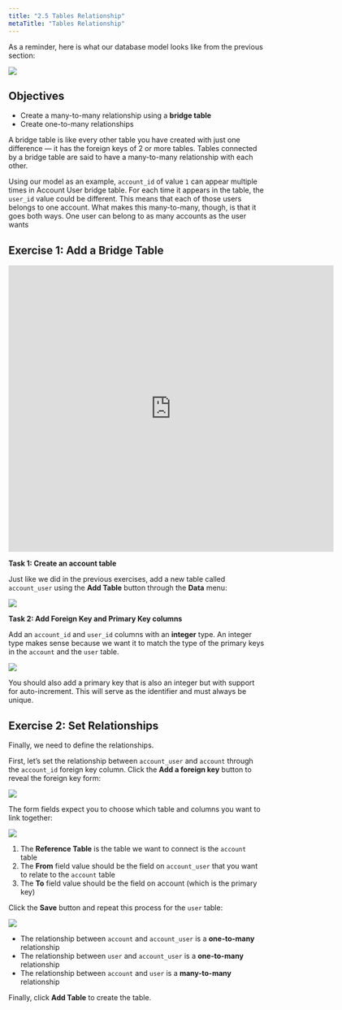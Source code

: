 ```yaml
---
title: "2.5 Tables Relationship"
metaTitle: "Tables Relationship"
---
```


As a reminder, here is what our database model looks like from the previous section:


![](https://paper-attachments.dropbox.com/s_3E94B2190A3BA2162BF331F8D8186E27E1E0F950AC3E66A083E4530ED6CD7B12_1580408137588_hasura-auth-perm-6.png)



## Objectives


- Create a many-to-many relationship using a **bridge table**
- Create one-to-many relationships

A bridge table is like every other table you have created with just one difference — it has the foreign keys of 2 or more tables. Tables connected by a bridge table are said to have a many-to-many relationship with each other.

Using our model as an example, `account_id` of value `1` can appear multiple times in Account User bridge table. For each time it appears in the table, the `user_id` value could be different. This means that each of those users belongs to one account. What makes this many-to-many, though, is that it goes both ways. One user can belong to as many accounts as the user wants

## Exercise 1: Add a Bridge Table

<iframe src="https://player.vimeo.com/video/389833187" width="640" height="564" frameborder="0" allow="autoplay; fullscreen" allowfullscreen></iframe>

**Task 1: Create an account table**

Just like we did in the previous exercises, add a new table called `account_user` using the **Add Table** button through the **Data** menu:


![](https://paper-attachments.dropbox.com/s_818084DF86985F214D07736EAC56BFA386DB84F5EDD56671434B6943EBCA1FA8_1581016113754_image.png)


**Task 2: Add Foreign Key and Primary Key columns**

Add an `account_id` and `user_id` columns with an **integer** type. An integer type makes sense because we want it to match the type of the primary keys in the `account` and the `user` table.


![](https://paper-attachments.dropbox.com/s_818084DF86985F214D07736EAC56BFA386DB84F5EDD56671434B6943EBCA1FA8_1581016360032_image.png)



You should also add a primary key that is also an integer but with support for auto-increment. This will serve as the identifier and must always be unique.


## Exercise 2: Set Relationships

Finally, we need to define the relationships.

First, let’s set the relationship between `account_user` and `account` through the `account_id` foreign key column. Click the **Add a foreign key** button to reveal the foreign key form:


![](https://paper-attachments.dropbox.com/s_818084DF86985F214D07736EAC56BFA386DB84F5EDD56671434B6943EBCA1FA8_1581016521431_Screen+Shot+2020-02-06+at+11.14.57+AM.png)


The form fields expect you to choose which table and columns you want to link together:


![](https://paper-attachments.dropbox.com/s_818084DF86985F214D07736EAC56BFA386DB84F5EDD56671434B6943EBCA1FA8_1581016666437_Screen+Shot+2020-02-06+at+11.16.37+AM.png)

1. The **Reference Table** is the table we want to connect is the `account` table
2. The **From** field value should be the field on `account_user` that you want to relate to the `account` table
3. The **To** field value should be the field on account (which is the primary key)

Click the **Save** button and repeat this process for the `user` table:


![](https://paper-attachments.dropbox.com/s_818084DF86985F214D07736EAC56BFA386DB84F5EDD56671434B6943EBCA1FA8_1581016911203_Screen+Shot+2020-02-06+at+11.21.24+AM.png)

- The relationship between `account` and `account_user` is a **one-to-many** relationship
- The relationship between `user` and `account_user` is a **one-to-many** relationship
- The relationship between `account` and `user` is a **many-to-many** relationship

Finally, click **Add Table** to create the table.